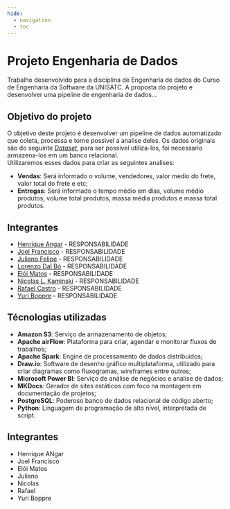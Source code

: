 ```yaml
---
hide:
  - navigation
  - toc
---
```


# Projeto Engenharia de Dados

Trabalho desenvolvido para a disciplina de Engenharia de dados do Curso de Engenharia da Software da UNISATC.
A proposta do projeto e desenvolver uma pipeline de engenharia de dados...

## Objetivo do projeto

O objetivo deste projeto é desenvolver um pipeline de dados automatizado que coleta, processa e torne possivel a analise deles. Os dados originais são do seguinte _[Dataset](https://www.kaggle.com/datasets/olistbr/brazilian-ecommerce)_, para ser possivel utiliza-los, foi necessario armazena-los em um banco relacional.
<br>
Utilizaremos esses dados para criar as seguintes analises:

- **Vendas**: Será informado o volume, vendedores, valor medio do frete, valor total do frete e etc;
- **Entregas**: Será informado o tempo médio em dias, volume médio produtos, volume total produtos, massa média produtos e massa total produtos.

## Integrantes

- [Henrique Angar](https://github.com/HenriqueAngar) - RESPONSABILIDADE
- [Joel Francisco](https://github.com/JoelFrancisco) - RESPONSABILIDADE
- [Juliano Felipe](https://github.com/julianocfelipe) - RESPONSABILIDADE
- [Lorenzo Dal Bó](https://github.com/LorenzoDalBo) - RESPONSABILIDADE
- [Elói Matos](https://github.com/EloiMatos) - RESPONSABILIDADE
- [Nicolas L. Kaminski](https://github.com/NicolasLK) - RESPONSABILIDADE
- [Rafael Castro](https://github.com/RafaelDaSilvaCastro) - RESPONSABILIDADE
- [Yuri Boppre](https://github.com/YuriBoppre) - RESPONSABILIDADE

## Técnologias utilizadas

- **Amazon S3**: Serviço de armazenamento de objetos;
- **Apache airFlow**: Plataforma para criar, agendar e monitorar fluxos de trabalhos;
- **Apache Spark**: Engine de processamento de dados distribuidos;
- **Draw.io**: Software de desenho gráfico multiplataforma, utilizado para criar diagramas como fluxogramas, wireframes entre outros;
- **Microsoft Power BI**: Serviço de análise de negócios e analise de dados;
- **MKDocs**: Gerador de sites estáticos com foco na montagem em documentação de projetos;
- **PostgreSQL**: Poderoso banco de dados relacional de código aberto;
- **Python**: Linguagem de programação de alto nível, interpretada de script.


## Integrantes 
- Henrique ANgar
- Joel Francisco
- Elói Matos
- Juliano 
- Nicolas
- Rafael
- Yuri Boppre